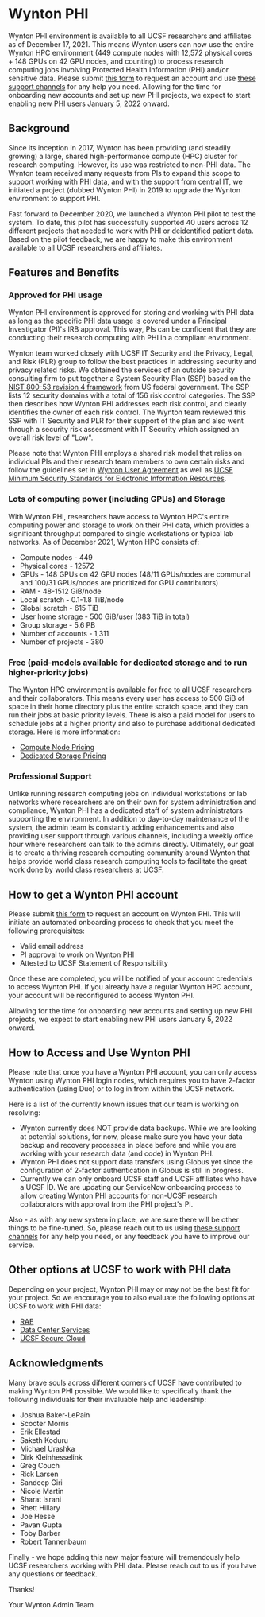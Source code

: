 # Wynton PHI

Wynton PHI environment is available to all UCSF researchers and affiliates as of December 17, 2021. This means Wynton users can now use the entire Wynton HPC environment (449 compute nodes with 12,572 physical cores + 148 GPUs on 42 GPU nodes, and counting) to process research computing jobs involving Protected Health Information (PHI) and/or sensitive data. Please submit <a href="https://ucsf.service-now.com/ucsfit?id=ucsf_sc_cat_item&sys_id=68f9651f1bf47c50683e0ed8624bcbac&sysparm_category=40c0305b7b92d000e2dc8180984d4d9f">this form</a> to request an account and use <a href="https://wynton.ucsf.edu/hpc/support/index.html">these support channels</a> for any help you need. Allowing for the time for onboarding new accounts and set up new PHI projects, we expect to start enabling new PHI users January 5, 2022 onward.

## Background

Since its inception in 2017, Wynton has been providing (and steadily growing) a large, shared high-performance compute (HPC) cluster for research computing. However, its use was restricted to non-PHI data. The Wynton team received many requests from PIs to expand this scope to support working with PHI data, and with the support from central IT, we initiated a project (dubbed Wynton PHI) in 2019 to upgrade the Wynton environment to support PHI. 

Fast forward to December 2020, we launched a Wynton PHI pilot to test the system. To date, this pilot has successfully supported 40 users across 12 different projects that needed to work with PHI or deidentified patient data. Based on the pilot feedback, we are happy to make this environment available to all UCSF researchers and affiliates.

## Features and Benefits

### Approved for PHI usage

Wynton PHI environment is approved for storing and working with PHI data as long as the specific PHI data usage is covered under a Principal Investigator (PI)'s IRB approval. This way, PIs can be confident that they are conducting their research computing with PHI in a compliant environment.

Wynton team worked closely with UCSF IT Security and the Privacy, Legal, and Risk (PLR) group to follow the best practices in addressing security and privacy related risks. We obtained the services of an outside security consulting firm to put together a System Security Plan (SSP) based on the <a href="https://csrc.nist.gov/publications/detail/sp/800-53/rev-4/archive/2015-01-22">NIST 800-53 revision 4 framework</a> from US federal government. The SSP lists 12 security domains with a total of 156 risk control categories. The SSP then describes how Wynton PHI addresses each risk control, and clearly identifies the owner of each risk control. The Wynton team reviewed this SSP with IT Security and PLR for their support of the plan and also went through a security risk assessment with IT Security which assigned an overall risk level of "Low".  

Please note that Wynton PHI employs a shared risk model that relies on individual PIs and their research team members to own certain risks and follow the guidelines set in <a href="https://wynton.ucsf.edu/hpc/about/user-agreement.html">Wynton User Agreement</a> as well as <a href="https://it.ucsf.edu/standard-guideline/ucsf-650-16-addendum-b-ucsf-minimum-security-standards-electronic-information">UCSF Minimum Security Standards for Electronic Information Resources</a>.

### Lots of computing power (including GPUs) and Storage

With Wynton PHI, researchers have access to Wynton HPC's entire computing power and storage to work on their PHI data, which provides a significant throughput compared to single workstations or typical lab networks. As of December 2021, Wynton HPC consists of:

* Compute nodes - 449
* Physical cores - 12572
* GPUs - 148 GPUs on 42 GPU nodes (48/11 GPUs/nodes are communal and 100/31 GPUs/nodes are prioritized for GPU contributors)
* RAM - 48-1512 GiB/node
* Local scratch - 0.1-1.8 TiB/node
* Global scratch - 615 TiB
* User home storage - 500 GiB/user (383 TiB in total)
* Group storage - 5.6 PB
* Number of accounts - 1,311
* Number of projects - 380

### Free (paid-models available for dedicated storage and to run higher-priority jobs)

The Wynton HPC environment is available for free to all UCSF researchers and their collaborators. This means every user has access to 500 GiB of space in their home directory plus the entire scratch space, and they can run their jobs at basic priority levels. There is also a paid model for users to schedule jobs at a higher priority and also to purchase additional dedicated storage. Here is more information:

* [Compute Node Pricing](https://wynton.ucsf.edu/hpc/about/pricing-compute.html)
* [Dedicated Storage Pricing](https://wynton.ucsf.edu/hpc/about/pricing-storage.html)

### Professional Support

Unlike running research computing jobs on individual workstations or lab networks where researchers are on their own for system administration and compliance, Wynton PHI has a dedicated staff of system administrators supporting the environment. In addition to day-to-day maintenance of the system, the admin team is constantly adding enhancements and also providing user support through various channels, including a weekly office hour where researchers can talk to the admins directly. Ultimately, our goal is to create a thriving research computing community around Wynton that helps provide world class research computing tools to facilitate the great work done by world class researchers at UCSF.

## How to get a Wynton PHI account

Please submit <a href="https://ucsf.service-now.com/ucsfit?id=ucsf_sc_cat_item&sys_id=68f9651f1bf47c50683e0ed8624bcbac&sysparm_category=40c0305b7b92d000e2dc8180984d4d9f">this form</a> to request an account on Wynton PHI. This will initiate an automated onboarding process to check that you meet the following prerequisites:

* Valid email address
* PI approval to work on Wynton PHI
* Attested to UCSF Statement of Responsibility

Once these are completed, you will be notified of your account credentials to access Wynton PHI. If you already have a regular Wynton HPC account, your account will be reconfigured to access Wynton PHI.

Allowing for the time for onboarding new accounts and setting up new PHI projects, we expect to start enabling new PHI users January 5, 2022 onward.

## How to Access and Use Wynton PHI

Please note that once you have a Wynton PHI account, you can only access Wynton using Wynton PHI login nodes, which requires you to have 2-factor authentication (using Duo) or to log in from within the UCSF network. 

Here is a list of the currently known issues that our team is working on resolving:

* Wynton currently does NOT provide data backups. While we are looking at potential solutions, for now, please make sure you have your data backup and recovery processes in place before and while you are working with your research data (and code) in Wynton PHI. 
* Wynton PHI does not support data transfers using Globus yet since the configuration of 2-factor authentication in Globus is still in progress. 
* Currently we can only onboard UCSF staff and UCSF affiliates who have a UCSF ID. We are updating our ServiceNow onboarding process to allow creating Wynton PHI accounts for non-UCSF research collaborators with approval from the PHI project's PI. 

Also - as with any new system in place, we are sure there will be other things to be fine-tuned. So, please reach out to us using <a href="https://wynton.ucsf.edu/hpc/support/index.html">these support channels</a> for any help you need, or any feedback you have to improve our service. 

## Other options at UCSF to work with PHI data

Depending on your project, Wynton PHI may or may not be the best fit for your project. So we encourage you to also evaluate the following options at UCSF to work with PHI data:

* [RAE](https://it.ucsf.edu/service/rae)
* [Data Center Services](https://it.ucsf.edu/service/data-center-services)
* [UCSF Secure Cloud](https://cloudservices.ucsf.edu/)

## Acknowledgments

Many brave souls across different corners of UCSF have contributed to making Wynton PHI possible. We would like to specifically thank the following individuals for their invaluable help and leadership:

* Joshua Baker-LePain
* Scooter Morris
* Erik Ellestad
* Saketh Koduru
* Michael Urashka
* Dirk Kleinhesselink
* Greg Couch
* Rick Larsen
* Sandeep Giri
* Nicole Martin
* Sharat Israni
* Rhett Hillary
* Joe Hesse
* Pavan Gupta
* Toby Barber
* Robert Tannenbaum

Finally - we hope adding this new major feature will tremendously help UCSF researchers working with PHI data. Please reach out to us if you have any questions or feedback.

Thanks!

Your Wynton Admin Team
